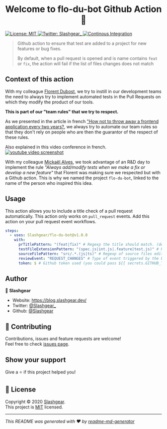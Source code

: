 <h1 align="center">Welcome to flo-du-bot Github Action👋</h1>
<p>
  <a href="https://github.com/Slashgear/flo-du-bot/blob/main/LICENSE" target="_blank">
    <img alt="License: MIT" src="https://img.shields.io/badge/License-MIT-yellow.svg" />
  </a>
  <a href="https://twitter.com/Slashgear\_" target="_blank">
    <img alt="Twitter: Slashgear_" src="https://img.shields.io/twitter/follow/Slashgear_.svg?style=social" />
  </a>
  <a href="https://github.com/Slashgear/flo-du-bot/actions/workflows/ci.yml" target="_blank">
    <img alt="Continous Integration" src="https://github.com/Slashgear/flo-du-bot/actions/workflows/ci.yml/badge.svg" />
  </a>
</p>

> Github action to ensure that test are added to a project for new features or bug fixes.
>
> By default, when a pull request is opened and is name contains `feat` or `fix`, the action will fail if the list of files changes does not match

## Context of this action

With my colleague [Florent Dubost](https://github.com/fdubost), we try to instill in our development teams the need to always try to implement automated tests in the Pull Requests on which they modify the product of our tools.

**This is part of our "team rules" that we try to respect.**

As we presented in the article in french ["How not to throw away a frontend application every two years?](https://tech.bedrockstreaming.com/2021/09/01/bonnes-pratiques-web.html), we always try to automate our team rules so that they don't rely on people who are then the guarantor of the respect of these rules.

Also explained in this video conference in french.
[![youtube video screenshot](https://img.youtube.com/vi/t36UqNSmybM/0.jpg)](https://www.youtube.com/watch?v=t36UqNSmybM)

With my colleague [Mickaël Alves](https://github.com/CruuzAzul), we took advantage of an R&D day to implement the rule _"Always add/modify tests when we make a fix or develop a new feature"_ that Florent was making sure we respected but with a Github action.
This is why we named the project `flo-du-bot`, linked to the name of the person who inspired this idea.

## Usage

This action allows you to include a title check of a pull request automatically. This action only works on `pull_request` events.
Add this action on your pull request event workflows.

```yaml
steps:
  - uses: Slashgear/flo-du-bot@v1.0.0
    with:
      prTitlePattern: "(feat|fix)" # Regexp the title should match. (default)
      testFileExtensionPattern: "(spec.js|int.js|.feature|test.js)" # Regexp of modified files extensions (default)
      sourceFilePattern: "src/.*.(js|ts)" # Regexp of source files edition detection. (default)
      reviewEvent: "REQUEST_CHANGES" # Type of event triggered by the bot in the pullRequest (default) other values: COMMENT for review status comment, NONE if you don't want it to touch your PR reviews
      token: $ # Github token used (you could pass ${{ secrets.GITHUB_TOKEN }})
```

## Author

👤 **Slashgear**

- Website: https://blog.slashgear.dev/
- Twitter: [@Slashgear\_](https://twitter.com/Slashgear_)
- Github: [@Slashgear](https://github.com/Slashgear)

## 🤝 Contributing

Contributions, issues and feature requests are welcome!<br />Feel free to check [issues page](https://github.com/Slashgear/flo-du-bot/issues).

## Show your support

Give a ⭐️ if this project helped you!

## 📝 License

Copyright © 2020 [Slashgear](https://github.com/Slashgear).<br />
This project is [MIT](https://github.com/Slashgear/action-check-pr-title/blob/main/LICENSE) licensed.

---

_This README was generated with ❤️ by [readme-md-generator](https://github.com/kefranabg/readme-md-generator)_
